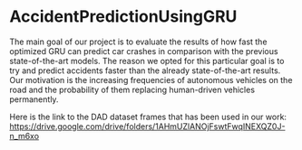 # AccidentPredictionUsingGRU
The main goal of our project is to evaluate the results of how fast the optimized GRU can predict car crashes in comparison with the previous state-of-the-art models. The reason we opted for this particular goal is to try and predict accidents faster than the already state-of-the-art results. Our motivation is the increasing frequencies of autonomous vehicles on the road and the probability of them replacing human-driven vehicles permanently. 

Here is the link to the DAD dataset frames that has been used in our work: https://drive.google.com/drive/folders/1AHmUZlANOjFswtFwqINEXQZ0J-n_m6xo  
